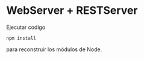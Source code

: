 # WebServer + RESTServer

Ejecutar codigo

```
npm install
```

para reconstruir los módulos de Node.